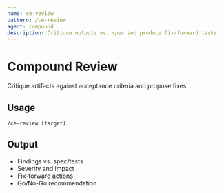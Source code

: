 ```yaml
---
name: ce-review
pattern: /ce-review
agent: compound
description: Critique outputs vs. spec and produce fix-forward tasks
---
```


# Compound Review

Critique artifacts against acceptance criteria and propose fixes.

## Usage
`/ce-review [target]`

## Output
- Findings vs. spec/tests
- Severity and impact
- Fix-forward actions
- Go/No-Go recommendation

